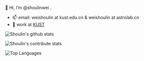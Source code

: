 👋 Hi, I’m @shoulinwei
.
- 📫 email: weishoulin at kust.edu.cn & weishoulin at astrolab.cn
- 🏫 work at [KUST](http://www.kust.edu.cn)

![Shoulin's github stats](https://github-readme-stats.vercel.app/api?username=shoulinwei&show_icons=true&theme=radical) 

![Shoulin's contribute stats](https://github-readme-streak-stats.herokuapp.com/?user=shoulinwei&stroke=ffffff&background=1c1917&ring=0891b2&fire=0891b2&currStreakNum=ffffff&currStreakLabel=0891b2&sideNums=ffffff&sideLabels=ffffff&dates=ffffff&hide_border=true)

![Top Languages](https://github-readme-stats.vercel.app/api/top-langs/?username=shoulinwei&langs_count=10&title_color=0891b2&text_color=ffffff&icon_color=0891b2&bg_color=1c1917&hide_border=true&locale=en&custom_title=Top%20%Languages)
